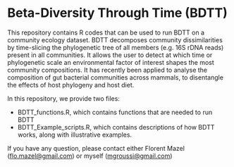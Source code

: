 # Beta-Diversity Through Time (BDTT)

This repository contains R codes that can be used to run BDTT on a community ecology dataset. BDTT decomposes community dissimilarities by time-slicing the phylogenetic tree of all members (e.g. 16S rDNA reads) present in all communities. It allows the user to detect at which time or phylogenetic scale an environmental factor of interest shapes the most community compositions. It has recently been applied to analyse the composition of gut bacterial communities across mammals, to disentangle the effects of host phylogeny and host diet.

In this repository, we provide two files:

- BDTT_functions.R, which contains functions that are needed to run BDTT
- BDTT_Example_scripts.R, which contains descriptions of how BDTT works, along with illustrative examples.

If you have any question, please contact either Florent Mazel (flo.mazel@gmail.com) or myself (mgroussi@gmail.com)
